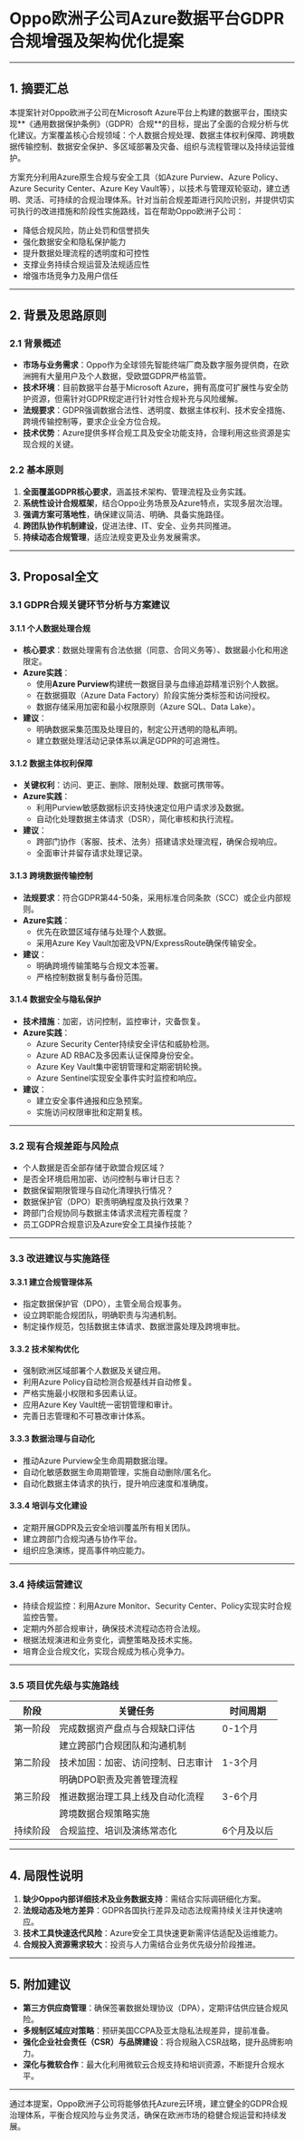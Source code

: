 # Oppo欧洲子公司Azure数据平台GDPR合规增强及架构优化提案

---

## 1. 摘要汇总

本提案针对Oppo欧洲子公司在Microsoft Azure平台上构建的数据平台，围绕实现**《通用数据保护条例》（GDPR）合规**的目标，提出了全面的合规分析与优化建议。方案覆盖核心合规领域：个人数据合规处理、数据主体权利保障、跨境数据传输控制、数据安全保护、多区域部署及灾备、组织与流程管理以及持续运营维护。

方案充分利用Azure原生合规与安全工具（如Azure Purview、Azure Policy、Azure Security Center、Azure Key Vault等），以技术与管理双轮驱动，建立透明、灵活、可持续的合规治理体系。针对当前合规差距进行风险识别，并提供切实可执行的改进措施和阶段性实施路线，旨在帮助Oppo欧洲子公司：

- 降低合规风险，防止处罚和信誉损失  
- 强化数据安全和隐私保护能力  
- 提升数据处理流程的透明度和可控性  
- 支撑业务持续合规运营及法规适应性  
- 增强市场竞争力及用户信任  

---

## 2. 背景及思路原则

### 2.1 背景概述

- **市场与业务需求**：Oppo作为全球领先智能终端厂商及数字服务提供商，在欧洲拥有大量用户及个人数据，受欧盟GDPR严格监管。  
- **技术环境**：目前数据平台基于Microsoft Azure，拥有高度可扩展性与安全防护资源，但需针对GDPR规定进行针对性合规补充与风险缓解。  
- **法规要求**：GDPR强调数据合法性、透明度、数据主体权利、技术安全措施、跨境传输控制等，要求企业全方位合规。  
- **技术优势**：Azure提供多样合规工具及安全功能支持，合理利用这些资源是实现合规的关键。  

### 2.2 基本原则

1. **全面覆盖GDPR核心要求**，涵盖技术架构、管理流程及业务实践。  
2. **系统性设计合规框架**，结合Oppo业务场景及Azure特点，实现多层次治理。  
3. **强调方案可落地性**，确保建议简洁、明确、具备实施路径。  
4. **跨团队协作机制建设**，促进法律、IT、安全、业务共同推进。  
5. **持续动态合规管理**，适应法规变更及业务发展需求。  

---

## 3. Proposal全文

### 3.1 GDPR合规关键环节分析与方案建议

#### 3.1.1 个人数据处理合规

- **核心要求**：数据处理需有合法依据（同意、合同义务等）、数据最小化和用途限定。  
- **Azure实践**：  
  - 使用**Azure Purview**构建统一数据目录与血缘追踪精准识别个人数据。  
  - 在数据摄取（Azure Data Factory）阶段实施分类标签和访问授权。  
  - 数据存储采用加密和最小权限原则（Azure SQL、Data Lake）。  
- **建议**：  
  - 明确数据采集范围及处理目的，制定公开透明的隐私声明。  
  - 建立数据处理活动记录体系以满足GDPR的可追溯性。  

#### 3.1.2 数据主体权利保障

- **关键权利**：访问、更正、删除、限制处理、数据可携带等。  
- **Azure实践**：  
  - 利用Purview敏感数据标识支持快速定位用户请求涉及数据。  
  - 自动化处理数据主体请求（DSR），简化审核和执行流程。  
- **建议**：  
  - 跨部门协作（客服、技术、法务）搭建请求处理流程，确保合规响应。  
  - 全面审计并留存请求处理记录。  

#### 3.1.3 跨境数据传输控制

- **法规要求**：符合GDPR第44-50条，采用标准合同条款（SCC）或企业内部规则。  
- **Azure实践**：  
  - 优先在欧盟区域存储与处理个人数据。  
  - 采用Azure Key Vault加密及VPN/ExpressRoute确保传输安全。  
- **建议**：  
  - 明确跨境传输策略与合规文本签署。  
  - 严格控制数据复制与备份范围。  

#### 3.1.4 数据安全与隐私保护

- **技术措施**：加密，访问控制，监控审计，灾备恢复。  
- **Azure实践**：  
  - Azure Security Center持续安全评估和威胁检测。  
  - Azure AD RBAC及多因素认证保障身份安全。  
  - Azure Key Vault集中密钥管理和定期密钥轮换。  
  - Azure Sentinel实现安全事件实时监控和响应。  
- **建议**：  
  - 建立安全事件通报和应急预案。  
  - 实施访问权限审批和定期复核。  

---

### 3.2 现有合规差距与风险点

- 个人数据是否全部存储于欧盟合规区域？  
- 是否全环境启用加密、访问控制与审计日志？  
- 数据保留期限管理与自动化清理执行情况？  
- 数据保护官（DPO）职责明确程度及执行效果？  
- 跨部门合规协同与数据主体请求流程完善程度？  
- 员工GDPR合规意识及Azure安全工具操作技能？  

---

### 3.3 改进建议与实施路径

#### 3.3.1 建立合规管理体系

- 指定数据保护官（DPO），主管全局合规事务。  
- 设立跨职能合规团队，明确职责与沟通机制。  
- 制定操作规范，包括数据主体请求、数据泄露处理及跨境审批。  

#### 3.3.2 技术架构优化

- 强制欧洲区域部署个人数据及关键应用。  
- 利用Azure Policy自动检测合规基线并自动修复。  
- 严格实施最小权限和多因素认证。  
- 应用Azure Key Vault统一密钥管理和审计。  
- 完善日志管理和不可篡改审计体系。  

#### 3.3.3 数据治理与自动化

- 推动Azure Purview全生命周期数据治理。  
- 自动化敏感数据生命周期管理，实施自动删除/匿名化。  
- 自动化数据主体请求的执行，提升响应速度和准确度。  

#### 3.3.4 培训与文化建设

- 定期开展GDPR及云安全培训覆盖所有相关团队。  
- 建立跨部门合规沟通与协作平台。  
- 组织应急演练，提高事件响应能力。  

---

### 3.4 持续运营建议

- 持续合规监控：利用Azure Monitor、Security Center、Policy实现实时合规监控告警。  
- 定期内外部合规审计，确保技术流程动态符合法规。  
- 根据法规演进和业务变化，调整策略及技术实施。  
- 培育企业合规文化，实现合规成为核心竞争力。  

---

### 3.5 项目优先级与实施路线

| 阶段       | 关键任务                             | 时间周期    |
|------------|------------------------------------|-------------|
| 第一阶段   | 完成数据资产盘点与合规缺口评估      | 0-1个月     |
|            | 建立跨部门合规团队和沟通机制        |             |
| 第二阶段   | 技术加固：加密、访问控制、日志审计  | 1-3个月     |
|            | 明确DPO职责及完善管理流程            |             |
| 第三阶段   | 推进数据治理工具上线及自动化流程     | 3-6个月     |
|            | 跨境数据合规策略实施                 |             |
| 持续阶段   | 合规监控、培训及演练常态化           | 6个月及以后 |

---

## 4. 局限性说明

1. **缺少Oppo内部详细技术及业务数据支持**：需结合实际调研细化方案。  
2. **法规动态及地方差异**：GDPR各国执行差异及动态法规需持续关注并快速响应。  
3. **技术工具快速迭代风险**：Azure安全工具快速更新需评估适配及运维能力。  
4. **合规投入资源需求较大**：投资与人力需结合业务优先级分阶段推进。  

---

## 5. 附加建议

- **第三方供应商管理**：确保签署数据处理协议（DPA），定期评估供应链合规风险。  
- **多规制区域应对策略**：预研美国CCPA及亚太隐私法规差异，提前准备。  
- **强化企业社会责任（CSR）与品牌建设**：将合规融入CSR战略，提升品牌影响力。  
- **深化与微软合作**：最大化利用微软云合规支持和培训资源，不断提升合规水平。  

---

通过本提案，Oppo欧洲子公司将能够依托Azure云环境，建立健全的GDPR合规治理体系，平衡合规风险与业务灵活，确保在欧洲市场的稳健合规运营和持续发展。